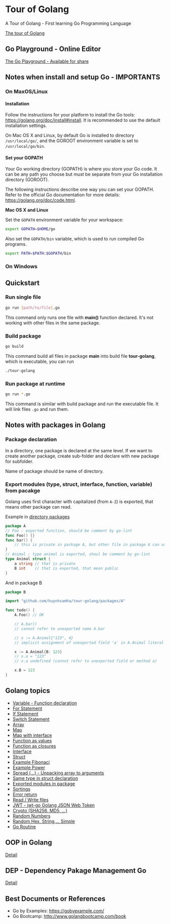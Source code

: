 # Tour of Golang

A Tour of Golang - First learning Go Programming Language

[The tour of Golang](https://tour.golang.org)

## Go Playground - Online Editor

[The Go Playground - Available for share](https://play.golang.org/)


## Notes when install and setup Go - IMPORTANTS

### On MaxOS/Linux
#### Installation
Follow the instructions for your platform to install the Go tools: https://golang.org/doc/install#install. It is recommended to use the default installation settings.

On Mac OS X and Linux, by default Go is installed to directory `/usr/local/go/`, and the GOROOT environment variable is set to `/usr/local/go/bin`.

#### Set your GOPATH
Your Go working directory (GOPATH) is where you store your Go code. It can be any path you choose but must be separate from your Go installation directory (GOROOT).

The following instructions describe one way you can set your GOPATH. Refer to the official Go documentation for more details: https://golang.org/doc/code.html.

**Mac OS X and Linux**

Set the `GOPATH` environment variable for your workspace:
```bash
export GOPATH=$HOME/go
```

Also set the `GOPATH/bin` variable, which is used to run compiled Go programs.
```bash
export PATH=$PATH:$GOPATH/bin
```

### On Windows

## Quickstart

### Run single file
```bash
go run [path/to/file].go
```

This command only runs one file with **main()** function declared. It's not working with other files in the same package.

### Build package
```bash
go build
```

This command build all files in package **main** into build file **tour-golang**, which is executable, you can run 

```bash
./tour-golang
```

### Run package at runtime
```bash
go run *.go
```

This command is similar with build package and run the executable file. It will link files `.go` and run them.


## Notes with packages in Golang
### Package declaration
In a directory, one package is declared at the same level. If we want to create another package, create sub-folder and declare with new package for subfolder.

Name of package should be name of directory.

### Export modules (type, struct, interface, function, variable) from pacakge
Golang uses first character with capitalized (from `A-Z`) is exported, that means other package can read.

Example in [directory packages](./packages)

```go
package A
// Foo : exported function, should be comment by go-lint
func Foo() {}
func bar() {
	// this is private in package A, but other file in package A can use bar()
}
// Animal : type animal is exported, shoul be comment by go-lint
type Animal struct {
	a string // that is private
	B int    // that is exported, that mean public
}
```

And in package B

```go
package B

import "github.com/huynhsamha/tour-golang/packages/A"

func todo() {
	A.Foo() // OK

	// A.bar()
	// cannot refer to unexported name A.bar

	// x := A.Animal{"123", 4}
	// implicit assignment of unexported field 'a' in A.Animal literal

	x := A.Animal{B: 123}
	// x.a = "123"
	// x.a undefined (cannot refer to unexported field or method a)

	x.B = 123
}
```


## Golang topics 
+ [Variable - Function declaration](./variable_function_declare/variable_function_declare.go)
+ [For Statement](./for_statement/for_statement.go)
+ [If Statement](./if_statement/if_statement.go)
+ [Switch Statement](./switch/switch.go)
+ [Array](./array/array.go)
+ [Map](./map/map.go)
+ [Map with interface](./map_interface/map_interface.go)
+ [Function as values](./function_values/function_values.go)
+ [Function as closures](./function_closures/function_closures.go)
+ [Interface](./interface/interface.go)
+ [Struct](./struct/struct.go)
+ [Example Fibonaci](./fibonacci/fibonacci.go)
+ [Example Power](./power/power.go)
+ [Spread (...) - Unpacking array to arguments](./spread_operator/spread_operator.go)
+ [Same type in struct declaration](./same_type_in_struct/same_type_in_struct.go)
+ [Exported modules in package](./packages)
+ [Sortings](./sortings)
+ [Error return](./return_error/return_error.go)
+ [Read / Write files](./files)
+ [JWT - jwt-go Golang JSON Web Token](./jwt-go/jwt-go.go)
+ [Crypto (SHA256, MD5, ...)](./crypto)
+ [Random Numbers](./random_numbers/random_numbers.go)
+ [Random Hex, String,... Simple](./random_string/random_string.go)
+ [Go Routine](./goroutines/goroutines.go)

## OOP in Golang

[Detail](./OOP.md)

## DEP - Dependency Pakage Management Go

[Detail](./DEP.md)

## Best Documents or References
+ Go by Examples: https://gobyexample.com/
+ Go Bootcamp: http://www.golangbootcamp.com/book